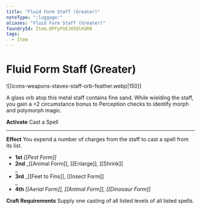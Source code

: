 ```yaml
---
title: "Fluid Form Staff (Greater)"
noteType: ":luggage:"
aliases: "Fluid Form Staff (Greater)"
foundryId: Item.QPFyFhEJX5QlKGRB
tags:
  - Item
---
```


# Fluid Form Staff (Greater)
![[icons-weapons-staves-staff-orb-feather.webp|150]]

A glass orb atop this metal staff contains fine sand. While wielding the staff, you gain a +2 circumstance bonus to Perception checks to identify morph and polymorph magic.

**Activate** Cast a Spell

* * *

**Effect** You expend a number of charges from the staff to cast a spell from its list.

*   **1st** _[[Pest Form]]_
*   **2nd** _[[Animal Form]], [[Enlarge]], [[Shrink]]  
    _
*   **3rd** _[[Feet to Fins]], [[Insect Form]]  
    _
*   **4th** _[[Aerial Form]], [[Animal Form]], [[Dinosaur Form]]_

**Craft Requirements** Supply one casting of all listed levels of all listed spells.
